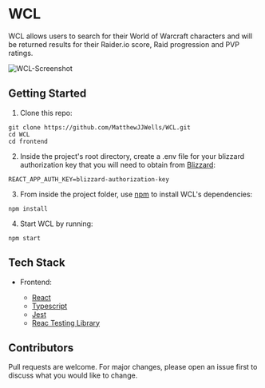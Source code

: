# WCL
WCL allows users to search for their World of Warcraft characters and will be returned results for their Raider.io score, Raid progression and PVP ratings. 

![WCL-Screenshot](https://github.com/MatthewJJWells/WCL/blob/main/frontend/src/images/Screenshot%202021-05-24%20at%2013.50.26.png)

## Getting Started

1. Clone this repo:

```
git clone https://github.com/MatthewJJWells/WCL.git
cd WCL
cd frontend
```

2. Inside the project's root directory, create a .env file for your blizzard authorization key that you will need to obtain from [Blizzard](https://develop.battle.net/):

```
REACT_APP_AUTH_KEY=blizzard-authorization-key

```

3. From inside the project folder, use [npm](https://npmjs.com/) to install WCL's dependencies:

```
npm install
```

4. Start WCL by running:

```
npm start
```

## Tech Stack

- Frontend:
  
  - [React](https://reactjs.org/)
  - [Typescript](https://www.typescriptlang.org/)
  - [Jest](https://jestjs.io/)
  - [Reac Testing Library](https://testing-library.com/docs/react-testing-library/intro/)

## Contributors

Pull requests are welcome. For major changes, please open an issue first to discuss what you would like to change.
